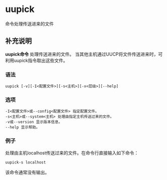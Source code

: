uupick
===

命令处理传送进来的文件

## 补充说明

**uupick命令** 处理传送进来的文件。 当其他主机通过UUCP将文件传送进来时，可利用uupick指令取出这些文件。

###  语法

```shell
uupick [-v][-I<配置文件>][-s<主机>][-x<层级>][--help]
```

###  选项

```shell
-I<配置文件>或--config<配置文件> 指定配置文件。
-s<主机>或--system<主机> 处理由指定主机传送过来的文件。
-v或--version 显示版本信息。
--help 显示帮助。
```

### 例子

处理由主机localhost传送过来的文件。在命令行直接输入如下命令：

```shell
uupick-s localhost
```

该命令通常没有输出。


<!-- Linux命令行搜索引擎：https://jaywcjlove.github.io/linux-command/ -->